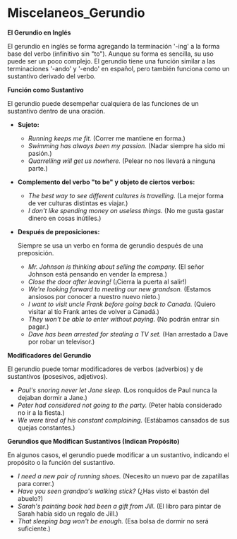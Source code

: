 # Miscelaneos_Gerundio



**El Gerundio en Inglés**

El gerundio en inglés se forma agregando la terminación '-ing' a la forma base del verbo (infinitivo sin "to").  Aunque su forma es sencilla, su uso puede ser un poco complejo. El gerundio tiene una función similar a las terminaciones '-ando' y '-endo' en español, pero también funciona como un sustantivo derivado del verbo.

**Función como Sustantivo**

El gerundio puede desempeñar cualquiera de las funciones de un sustantivo dentro de una oración.

*   **Sujeto:**

    *   *Running keeps me fit.* (Correr me mantiene en forma.)
    *   *Swimming has always been my passion.* (Nadar siempre ha sido mi pasión.)
    *   *Quarrelling will get us nowhere.* (Pelear no nos llevará a ninguna parte.)

*   **Complemento del verbo "to be" y objeto de ciertos verbos:**

    *   *The best way to see different cultures is travelling.* (La mejor forma de ver culturas distintas es viajar.)
    *   *I don't like spending money on useless things.* (No me gusta gastar dinero en cosas inútiles.)

*   **Después de preposiciones:**

    Siempre se usa un verbo en forma de gerundio después de una preposición.

    *   *Mr. Johnson is thinking about selling the company.* (El señor Johnson está pensando en vender la empresa.)
    *   *Close the door after leaving!* (¡Cierra la puerta al salir!)
    *   *We're looking forward to meeting our new grandson.* (Estamos ansiosos por conocer a nuestro nuevo nieto.)
    *   *I want to visit uncle Frank before going back to Canada.* (Quiero visitar al tío Frank antes de volver a Canadá.)
    *   *They won't be able to enter without paying.* (No podrán entrar sin pagar.)
    *   *Dave has been arrested for stealing a TV set.* (Han arrestado a Dave por robar un televisor.)

**Modificadores del Gerundio**

El gerundio puede tomar modificadores de verbos (adverbios) y de sustantivos (posesivos, adjetivos).

*   *Paul's snoring never let Jane sleep.* (Los ronquidos de Paul nunca la dejaban dormir a Jane.)
*   *Peter had considered not going to the party.* (Peter había considerado no ir a la fiesta.)
*   *We were tired of his constant complaining.* (Estábamos cansados de sus quejas constantes.)

**Gerundios que Modifican Sustantivos (Indican Propósito)**

En algunos casos, el gerundio puede modificar a un sustantivo, indicando el propósito o la función del sustantivo.

*   *I need a new pair of running shoes.* (Necesito un nuevo par de zapatillas para correr.)
*   *Have you seen grandpa's walking stick?* (¿Has visto el bastón del abuelo?)
*   *Sarah's painting book had been a gift from Jill.* (El libro para pintar de Sarah había sido un regalo de Jill.)
*   *That sleeping bag won't be enough.* (Esa bolsa de dormir no será suficiente.)
